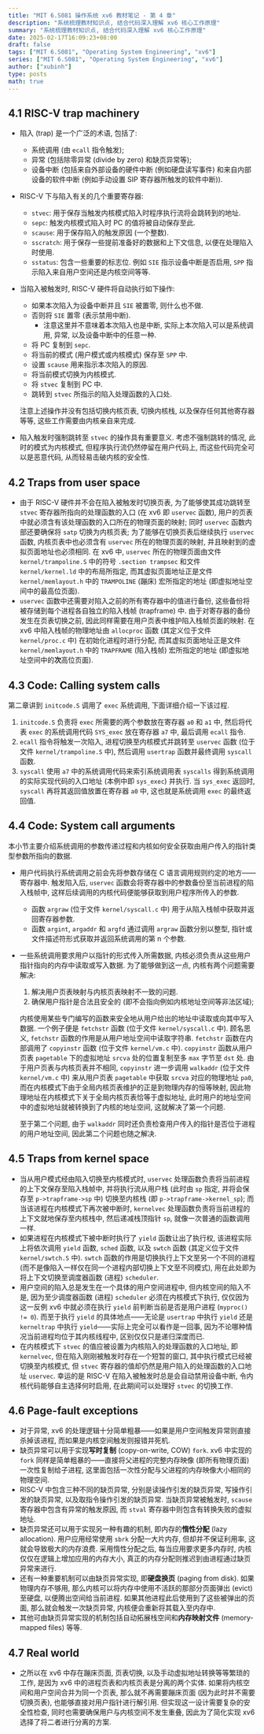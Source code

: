 ```yaml
---
title: "MIT 6.S081 操作系统 xv6 教材笔记 - 第 4 章"
description: "系统梳理教材知识点, 结合代码深入理解 xv6 核心工作原理"
summary: "系统梳理教材知识点, 结合代码深入理解 xv6 核心工作原理"
date: 2025-02-17T16:09:23+08:00
draft: false
tags: ["MIT 6.S081", "Operating System Engineering", "xv6"]
series: ["MIT 6.S081", "Operating System Engineering", "xv6"]
author: ["xubinh"]
type: posts
math: true
---
```


## 4.1 RISC-V trap machinery

- 陷入 (trap) 是一个广泛的术语, 包括了:
  - 系统调用 (由 `ecall` 指令触发);
  - 异常 (包括除零异常 (divide by zero) 和缺页异常等);
  - 设备中断 (包括来自外部设备的硬件中断 (例如硬盘读写事件) 和来自内部设备的软件中断 (例如手动设置 SIP 寄存器所触发的软件中断)).
- RISC-V 下与陷入有关的几个重要寄存器:
  - `stvec`: 用于保存当触发内核模式陷入时程序执行流将会跳转到的地址.
  - `sepc`: 触发内核模式陷入时 PC 的值将被自动保存至此.
  - `scause`: 用于保存陷入的触发原因 (一个整数).
  - `sscratch`: 用于保存一些提前准备好的数据和上下文信息, 以便在处理陷入时使用.
  - `sstatus`: 包含一些重要的标志位. 例如 `SIE` 指示设备中断是否启用, `SPP` 指示陷入来自用户空间还是内核空间等等.
- 当陷入被触发时, RISC-V 硬件将自动执行如下操作:
  - 如果本次陷入为设备中断并且 `SIE` 被置零, 则什么也不做.
  - 否则将 `SIE` 置零 (表示禁用中断).
    - 注意这里并不意味着本次陷入也是中断, 实际上本次陷入可以是系统调用, 异常, 以及设备中断中的任意一种.
  - 将 PC 复制到 `sepc`.
  - 将当前的模式 (用户模式或内核模式) 保存至 `SPP` 中.
  - 设置 `scause` 用来指示本次陷入的原因.
  - 将当前模式切换为内核模式.
  - 将 `stvec` 复制到 PC 中.
  - 跳转到 `stvec` 所指示的陷入处理函数的入口处.

  注意上述操作并没有包括切换内核页表, 切换内核栈, 以及保存任何其他寄存器等等, 这些工作需要由内核亲自来完成.
- 陷入触发时强制跳转至 `stvec` 的操作具有重要意义. 考虑不强制跳转的情况, 此时的模式为内核模式, 但程序执行流仍然停留在用户代码上, 而这些代码完全可以是恶意代码, 从而轻易击破内核的安全性.

## 4.2 Traps from user space

- 由于 RISC-V 硬件并不会在陷入被触发时切换页表, 为了能够使其成功跳转至 `stvec` 寄存器所指向的处理函数的入口 (在 xv6 即 `uservec` 函数), 用户的页表中就必须含有该处理函数的入口所在的物理页面的映射; 同时 `uservec` 函数内部还要确保将 `satp` 切换为内核页表; 为了能够在切换页表后继续执行 `uservec` 函数, 内核页表中也必须含有 `uservec` 所在的物理页面的映射, 并且映射到的虚拟页面地址也必须相同. 在 xv6 中, `uservec` 所在的物理页面由文件 `kernel/trampoline.S` 中的符号 `.section trampsec` 和文件 `kernel/kernel.ld` 中的布局所指定, 而其虚拟页面地址正是文件 `kernel/memlayout.h` 中的 `TRAMPOLINE` (蹦床) 宏所指定的地址 (即虚拟地址空间中的最高位页面).
- `uservec` 函数中还需要对陷入之前的所有寄存器中的值进行备份, 这些备份将被存储到每个进程各自独立的陷入栈帧 (trapframe) 中. 由于对寄存器的备份发生在页表切换之前, 因此同样需要在用户页表中维护陷入栈帧页面的映射. 在 xv6 中陷入栈帧的物理地址由 `allocproc` 函数 (其定义位于文件 `kernel/proc.c` 中) 在初始化进程时进行分配, 而其虚拟页面地址正是文件 `kernel/memlayout.h` 中的 `TRAPFRAME` (陷入栈帧) 宏所指定的地址 (即虚拟地址空间中的**次**高位页面).

## 4.3 Code: Calling system calls

第二章讲到 `initcode.S` 调用了 `exec` 系统调用, 下面详细介绍一下该过程.

1. `initcode.S` 负责将 `exec` 所需要的两个参数放在寄存器 `a0` 和 `a1` 中, 然后将代表 `exec` 的系统调用代码 `SYS_exec` 放在寄存器 `a7` 中, 最后调用 `ecall` 指令.
1. `ecall` 指令将触发一次陷入, 进程切换至内核模式并跳转至 `uservec` 函数 (位于文件 `kernel/trampoline.S` 中), 然后调用 `usertrap` 函数并最终调用 `syscall` 函数.
1. `syscall` 使用 `a7` 中的系统调用代码来索引系统调用表 `syscalls` 得到系统调用的实际实现代码的入口地址 (本例中即 `sys_exec`) 并执行. 当 `sys_exec` 返回时, `syscall` 再将其返回值放置在寄存器 `a0` 中, 这也就是系统调用 `exec` 的最终返回值.

## 4.4 Code: System call arguments

本小节主要介绍系统调用的参数传递过程和内核如何安全获取由用户传入的指针类型参数所指向的数据.

- 用户代码执行系统调用之前会先将参数存储在 C 语言调用规则约定的地方——寄存器中. 触发陷入后, `uservec` 函数会将寄存器中的参数备份至当前进程的陷入栈帧中, 这样后续调用的内核代码便能够获取到用户程序所传入的参数.
  - 函数 `argraw` (位于文件 `kernel/syscall.c` 中) 用于从陷入栈帧中获取并返回寄存器参数.
  - 函数 `argint`, `argaddr` 和 `argfd` 通过调用 `argraw` 函数分别以整型, 指针或文件描述符形式获取并返回系统调用的第 n 个参数.
- 一些系统调用要求用户以指针的形式传入所需数据, 内核必须负责从这些用户指针指向的内存中读取或写入数据. 为了能够做到这一点, 内核有两个问题需要解决:
  1. 解决用户页表映射与内核页表映射不一致的问题.
  1. 确保用户指针是合法且安全的 (即不会指向例如内核地址空间等非法区域);

  内核使用某些专门编写的函数来安全地从用户给出的地址中读取或向其中写入数据. 一个例子便是 `fetchstr` 函数 (位于文件 `kernel/syscall.c` 中). 顾名思义, `fetchstr` 函数的作用是从用户地址空间中读取字符串. `fetchstr` 函数在内部调用了 `copyinstr` 函数 (位于文件 `kernel/vm.c` 中). `copyinstr` 函数从用户页表 `pagetable` 下的虚拟地址 `srcva` 处的位置复制至多 `max` 字节至 `dst` 处. 由于用户页表与内核页表并不相同, `copyinstr` 进一步调用 `walkaddr` (位于文件 `kernel/vm.c` 中) 来从用户页表 `pagetable` 中获取 `srcva` 对应的物理地址 `pa0`, 而在内核模式下由于全局内核页表维护的正是到物理内存的恒等映射, 因此物理地址在内核模式下关于全局内核页表恰等于虚拟地址, 此时用户的地址空间中的虚拟地址就被转换到了内核的地址空间, 这就解决了第一个问题.
  
  至于第二个问题, 由于 `walkaddr` 同时还负责检查用户传入的指针是否位于进程的用户地址空间, 因此第二个问题也随之解决.

## 4.5 Traps from kernel space

- 当从用户模式经由陷入切换至内核模式时, `uservec` 处理函数负责将当前进程的上下文保存至陷入栈帧中, 并将执行流从用户栈 (此时由 `sp` 指定, 并将会保存至 `p->trapframe->sp` 中) 切换至内核栈 (即 `p->trapframe->kernel_sp`); 而当该进程在内核模式下再次被中断时, `kernelvec` 处理函数负责将当前进程的上下文就地保存至内核栈中, 然后递减栈顶指针 `sp`, 就像一次普通的函数调用一样.
- 如果进程在内核模式下被中断时执行了 `yield` 函数让出了执行权, 该进程实际上将依次调用 `yield` 函数, `sched` 函数, 以及 `swtch` 函数 (其定义位于文件 `kernel/swtch.S` 中). `swtch` 函数的作用是切换执行上下文至另一个不同的进程 (而不是像陷入一样仅在同一个进程内部切换上下文至不同模式), 用在此处即为将上下文切换至调度器函数 (进程) `scheduler`.
- 用户空间的陷入总是发生在一个具体的用户空间进程中, 但内核空间的陷入不是, 因为至少调度器函数 (进程) `scheduler` 必须在内核模式下执行, 仅仅因为这一反例 xv6 中就必须在执行 `yield` 前判断当前是否是用户进程 (`myproc() != 0`). 而至于执行 `yield` 的具体地点——无论是 `usertrap` 中执行 `yield` 还是 `kerneltrap` 中执行 `yield`——实际上完全可以看作是一回事, 因为不论哪种情况当前进程均位于其内核线程中, 区别仅仅只是递归深度而已.
- 在内核模式下 `stvec` 的值应被设置为内核陷入的处理函数的入口地址, 即 `kernelvec`, 但在陷入刚刚被触发时存在一个短暂的窗口, 其中执行模式已经被切换至内核模式, 但 `stvec` 寄存器的值却仍然是用户陷入的处理函数的入口地址 `uservec`. 幸运的是 RISC-V 在陷入被触发时总是会自动禁用设备中断, 令内核代码能够自主选择何时启用, 在此期间可以处理好 `stvec` 的切换工作.

## 4.6 Page-fault exceptions

- 对于异常, xv6 的处理逻辑十分简单粗暴——如果是用户空间触发异常则直接杀掉该进程, 而如果是内核空间触发则报错并死机.
- 缺页异常可以用于实现**写时复制** (copy-on-write, COW) `fork`. xv6 中实现的 `fork` 同样是简单粗暴的——直接将父进程的完整内存映像 (即所有物理页面) 一次性复制给子进程, 这里面包括一次性分配与父进程的内存映像大小相同的物理空间.
- RISC-V 中包含三种不同的缺页异常, 分别是读操作引发的缺页异常, 写操作引发的缺页异常, 以及取指令操作引发的缺页异常. 当缺页异常被触发时, `scause` 寄存器中包含有异常的触发原因, 而 `stval` 寄存器中则包含有转换失败的虚拟地址.
- 缺页异常还可以用于实现另一种有趣的机制, 即内存的**惰性分配** (lazy allocation). 用户应用经常使用 `sbrk` 分配一大片内存, 但却并不保证利用率, 这就会导致极大的内存浪费. 采用惰性分配之后, 每当应用要求更多内存时, 内核仅仅在逻辑上增加应用的内存大小, 真正的内存分配则推迟到由进程通过缺页异常来进行.
- 还有一种重要机制可以由缺页异常实现, 即**硬盘换页** (paging from disk). 如果物理内存不够用, 那么内核可以将内存中使用不活跃的那部分页面弹出 (evict) 至硬盘, 以便腾出空间给当前进程. 如果其他进程此后使用到了这些被弹出的页面, 那么就会触发一次缺页异常, 内核便会重新将其载入至内存中.
- 其他可由缺页异常实现的机制包括自动拓展栈空间和**内存映射文件** (memory-mapped files) 等等.

## 4.7 Real world

- 之所以在 xv6 中存在蹦床页面, 页表切换, 以及手动虚拟地址转换等等繁琐的工作, 是因为 xv6 中的进程页表和内核页表是分离的两个实体. 如果将内核空间和用户空间合并为同一个页表, 那么就不再需要蹦床页面 (因为此时并不需要切换页表), 也能够直接对用户指针进行解引用. 但实现这一设计需要复杂的安全性检查, 同时也需要确保用户与内核空间不发生重叠, 因此为了简化实现 xv6 选择了将二者进行分离的方案.
